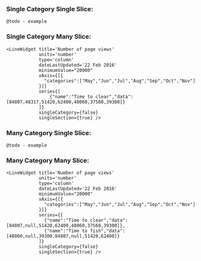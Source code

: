 ### Single Category Single Slice:

`@todo - example`


### Single Category Many Slice:

    <LineWidget title='Number of page views'
                units='number'
                type='column'
                dateLastUpdated='22 Feb 2016'
                minimumValue="20000"
                xAxis={[{
                  "categories":["May","Jun","Jul","Aug","Sep","Oct","Nov"]
                }]}
                series{[
                    {"name":"Time to clear","data":[84807,48317,51420,62400,48060,37560,39300]}
                ]}
                singleCategory={false} 
                singleSection={true} />
        

### Many Category Single Slice:

`@todo - example`


### Many Category Many Slice:


    <LineWidget title='Number of page views'
                units='number'
                type='column'
                dateLastUpdated='22 Feb 2016'
                minimumValue="20000"
                xAxis={[{
                  "categories":["May","Jun","Jul","Aug","Sep","Oct","Nov"]
                }]}
                series={[
                  {"name":"Time to clear","data":[84807,null,51420,62400,48060,37560,39300]},
                  {"name":"Time to fish","data":[48060,null,39300,84807,null,51420,62400]}
                ]}
                singleCategory={false} 
                singleSection={true} />

